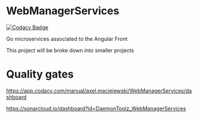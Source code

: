 # WebManagerServices

[![Codacy Badge](https://api.codacy.com/project/badge/Grade/7c76b6d2728344cf8c8afd717a33ca52)](https://app.codacy.com/manual/axel.maciejewski/WebManagerServices?utm_source=github.com&utm_medium=referral&utm_content=DaemonToolz/WebManagerServices&utm_campaign=Badge_Grade_Settings)

Go microservices associated to the Angular Front

This project will be broke down into smaller projects

# Quality gates


https://app.codacy.com/manual/axel.maciejewski/WebManagerServices/dashboard

https://sonarcloud.io/dashboard?id=DaemonToolz_WebManagerServices
